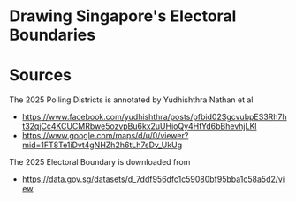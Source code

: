 # Drawing Singapore's Electoral Boundaries



# Sources

The 2025 Polling Districts is annotated by Yudhishthra Nathan et al
- https://www.facebook.com/yudhishthra/posts/pfbid02SgcvubpES3Rh7ht32qjCc4KCUCMRbwe5ozvpBu6kx2uUHioQy4HtYd6bBhevhjLKl
- https://www.google.com/maps/d/u/0/viewer?mid=1FT8Te1iDvt4gNHZh2h6tLh7sDv_UkUg

The 2025 Electoral Boundary is downloaded from
- https://data.gov.sg/datasets/d_7ddf956dfc1c59080bf95bba1c58a5d2/view
